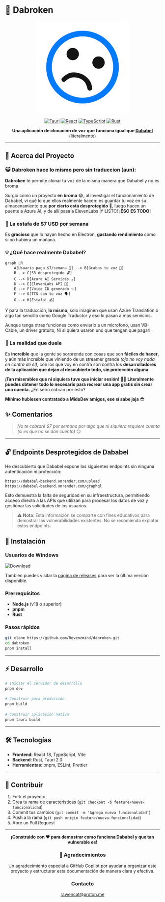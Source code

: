 # 🎤 Dabroken

<div align="center">

<img src="./public/icons/icon.svg" width="300" height="300" alt="Dabroken Logo">


[![Tauri](https://img.shields.io/badge/Tauri-2.0-blue?style=for-the-badge&logo=tauri)](https://tauri.app/)
[![React](https://img.shields.io/badge/React-18.3-61DAFB?style=for-the-badge&logo=react)](https://reactjs.org/)
[![TypeScript](https://img.shields.io/badge/TypeScript-5.6-3178C6?style=for-the-badge&logo=typescript)](https://www.typescriptlang.org/)
[![Rust](https://img.shields.io/badge/Rust-1.0-CE422B?style=for-the-badge&logo=rust)](https://www.rust-lang.org/)

**Una aplicación de clonación de voz que funciona igual que [Dababel](https://www.dababel.com/)** (literalmente)

</div>

---

## 🎯 Acerca del Proyecto

### 😺 **Dabroken** hace lo mismo pero sin traduccion (aun):

**Dabroken** te permite clonar tu voz de la misma manera que Dababel y no es broma

Surgió como un proyecto **en broma** 😂, al investigar el funcionamiento de Dababel, vi qué lo que ellos realmente hacen: es guardar tu voz en su almacenamiento que **por cierto está desprotegido** 🤡, luego hacen un puente a Azure AI, y de allí pasa a ElevenLabs ¡Y LISTO! **¡ESO ES TODO!**

### 💸 La estafa de $7 USD por semana

Es **gracioso** que lo hayan hecho en Electron, **gastando rendimiento** como si no hubiera un mañana. 

### 💡 ¿Qué hace realmente Dababel?

```mermaid
graph LR
    A[Usuario paga $7/semana 💸] --> B[Grabas tu voz 🎤]
    B --> C[S3 desprotegido 🔓]
    C --> D[Azure AI Services ☁️]
    D --> E[ElevenLabs API 🤖]
    E --> F[Voice ID generado ✨]
    F --> G[TTS con tu voz 🗣️]
    G --> H[Estafa! 💰]
```


Y para la traducción, **lo mismo**, solo imaginen que usan Azure Translation o algo tan sencillo como Google Traductor y eso lo pasan a mas servicios.

Aunque tenga otras funciones como enviarlo a un microfono, usan VB-Cable, un driver gratuito, Ni si quiera usaron uno que tengan que pagar!
### 🤯 La realidad que duele

Es **increíble** que la gente se sorprenda con cosas que son **fáciles de hacer**, y aún más increíble que viniendo de un streamer grande *(ojo no voy nada en contra de él)*, con los que voy en contra son contra los **desarrolladores de la aplicación que dejan al descubierto todo, sin protección alguna**. 

**¡Tan miserables que ni siquiera tuve que iniciar sesión!** 🤦‍♂️ **Literalmente puedes obtener todo lo necesario para recrear una app gratis sin crear una cuenta.** ¿En serio cobran por esto?

**Mínimo hubiesen contratado a MiduDev amigos, ese sí sabe jaja** 😎



## ✨ Comentarios

> *No te cobraré $7 por semana por algo que ni siquiera requiere cuenta (si es que no se dan cuenta)* 😏


---
## 🔓 Endpoints Desprotegidos de Dababel

He descubierto que Dababel expone los siguientes endpoints sin ninguna autenticación ni protección:

```
https://dababel-backend.onrender.com/upload
https://dababel-backend.onrender.com/graphql
```

Esto demuestra la falta de seguridad en su infraestructura, permitiendo acceso directo a las APIs que utilizan para procesar los datos de voz y gestionar las solicitudes de los usuarios.

> ⚠️ **Nota**: Esta información se comparte con fines educativos para demostrar las vulnerabilidades existentes. No se recomienda explotar estos endpoints.

## 🚀 Instalación

### Usuarios de Windows

<div>

[![Download](https://img.shields.io/badge/Descargar-Dabroken%20v1.0.0-blue?style=for-the-badge&logo=windows)](https://github.com/RevenzMind/Dabroken/releases/latest)

</div>

También puedes visitar la [página de releases](https://github.com/RevenzMind/Dabroken/releases/latest) para ver la última versión disponible.

### Prerrequisitos

- **Node.js** (v18 o superior)
- **pnpm**
- **Rust**

### Pasos rápidos

```bash
git clone https://github.com/Revenzmind/dabroken.git
cd dabroken
pnpm install
```

---

## ⚡ Desarrollo

```bash
# Iniciar el servidor de desarrollo
pnpm dev

# Construir para producción
pnpm build

# Construir aplicación nativa
pnpm tauri build
```

---

## 🛠️ Tecnologías

- **Frontend**: React 18, TypeScript, Vite
- **Backend**: Rust, Tauri 2.0
- **Herramientas**: pnpm, ESLint, Prettier

---

## 🤝 Contribuir

1. Fork el proyecto
2. Crea tu rama de características (`git checkout -b feature/nueva-funcionalidad`)
3. Commit tus cambios (`git commit -m 'Agrega nueva funcionalidad'`)
4. Push a la rama (`git push origin feature/nueva-funcionalidad`)
5. Abre un Pull Request

---

<div align="center">

**¡Construido con ❤️ para demostrar como funciona Dababel y que tan vulnerable es!**

### 👏 Agradecimientos

Un agradecimiento especial a GitHub Copilot por ayudar a organizar este proyecto y estructurar esta documentación de manera clara y efectiva.

### Contacto
rawencat@proton.me
</div>
